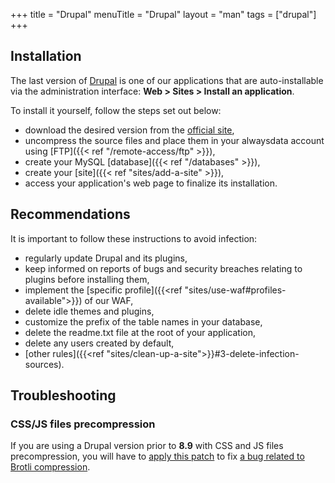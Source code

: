 +++
title = "Drupal"
menuTitle = "Drupal"
layout = "man"
tags = ["drupal"]
+++

## Installation

The last version of [Drupal](https://www.drupal.org/) is one of our applications that are auto-installable via the administration interface: **Web > Sites > Install an application**.

To install it yourself, follow the steps set out below:

- download the desired version from the [official site](https://www.drupal.org/download),
- uncompress the source files and place them in your alwaysdata account using [FTP]({{< ref "/remote-access/ftp" >}}),
- create your MySQL [database]({{< ref "/databases" >}}),
- create your [site]({{< ref "sites/add-a-site" >}}),
- access your application's web page to finalize its installation.

## Recommendations

It is important to follow these instructions to avoid infection:

- regularly update Drupal and its plugins,
- keep informed on reports of bugs and security breaches relating to plugins before installing them,
- implement the [specific profile]({{<ref "sites/use-waf#profiles-available">}}) of our WAF,
- delete idle themes and plugins,
- customize the prefix of the table names in your database,
- delete the readme.txt file at the root of your application,
- delete any users created by default,
- [other rules]({{<ref "sites/clean-up-a-site">}}#3-delete-infection-sources).

## Troubleshooting

### CSS/JS files precompression

If you are using a Drupal version prior to **8.9** with CSS and JS files precompression, you will have to [apply this patch](https://www.drupal.org/files/issues/2019-01-02/3023545-mod_brotli.patch) to fix [a bug related to Brotli compression](https://www.drupal.org/project/drupal/issues/2960808).
